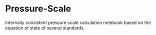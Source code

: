 # Pressure-Scale
Internally consistent pressure scale calculation notebook based on the equation of state of several standards.
